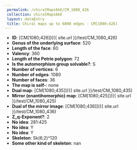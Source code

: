 ```yaml
--- 
 permalink: /chiralMaps6kE/CM_1080_426 
 collection: chiralMaps6kE
 layout: dataEntry
 title: Chiral maps up to 6000 edges - CM[1080;426]
---
```


- **ID**: [CM[1080;426]]({{ site.url }}/test/CM_1080_426)
- **Genus of the underlying surface**: 520
- **Length of the face**: 60
- **Valency**: 360
- **Length of the Petrie polygon**: 72
- **Is the automorphism group solvable?**: S
- **Number of vertices**: 6
- **Number of edges**: 1080
- **Number of faces**: 36
- **The map is self-**: none
- **Dual map**: [CM[1080;435]]({{ site.url }}/test/CM_1080_435)
- **Mirror (enantihomorphic) map**: [CM[1080;425]]({{ site.url }}/test/CM_1080_425)
- **Dual of the mirror image**: [CM[1080;436]]({{ site.url }}/test/CM_1080_436)
- **Z_q-Exponent?**: 2
- **No idea**:  281:425
- **No idea**: Y
- **No idea**: Y
- **Skeleton**: Sk(6;2)^120
- **Some other kind of skeleton**: nan
